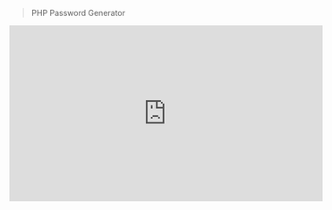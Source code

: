 > PHP Password Generator

<iframe width="560" height="315" src="https://www.youtube.com/embed/hXuStSBqQiI" title="YouTube video player" frameborder="0" allow="accelerometer; autoplay; clipboard-write; encrypted-media; gyroscope; picture-in-picture" allowfullscreen></iframe>
